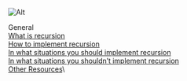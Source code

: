 ![Alt](https://cdn.programiz.com/sites/tutorial2program/files/how-recursion-works-c_0.jpg)<br>

General<br>
 [What is recursion][1]\
 [How to implement recursion][2]  
 [In what situations you should implement recursion][3]\
 [In what situations you shouldn’t implement recursion][4]\
 [Other Resources][5]\
 

[1]: https://alx-intranet.hbtn.io/rltoken/dzZB83Hm3lO7dScjhebAxw/ "Recursion"
[2]: https://alx-intranet.hbtn.io/rltoken/xYjKl3024oN58Bi_621_vQ/ "How to"
[3]: https://alx-intranet.hbtn.io/rltoken/u4ojc5CZpf4qiuQvmXCiOA/ "In what"
[4]: https://alx-intranet.hbtn.io/rltoken/Wv-wffgpXelN9ZTrbmiOyA/ "In what 2"
[5]: https://alx-intranet.hbtn.io/rltoken/7GVdI-KT-M1vOIzwEjSahQ/ "In what 3"
